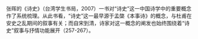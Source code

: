 张晖的《诗史》（台湾学生书局，2007）一书对“诗史”这一中国诗学中的重要概念作了系统梳理。从此书看，“诗史”这一最早源于孟棨《本事诗》的概念，与杜甫在安史之乱期间的叙事有关；而自宋到清，诗家对这一概念的阐发也始终围绕着“诗史”叙事与抒情功能展开（257-267）。